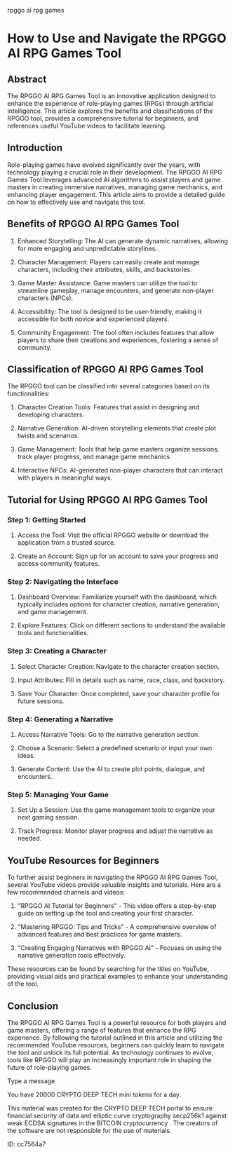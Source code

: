 rpggo ai rpg games
# How to Use and Navigate the RPGGO AI RPG Games Tool



## Abstract



The RPGGO AI RPG Games Tool is an innovative application designed to enhance the experience of role-playing games (RPGs) through artificial intelligence. This article explores the benefits and classifications of the RPGGO tool, provides a comprehensive tutorial for beginners, and references useful YouTube videos to facilitate learning.



## Introduction



Role-playing games have evolved significantly over the years, with technology playing a crucial role in their development. The RPGGO AI RPG Games Tool leverages advanced AI algorithms to assist players and game masters in creating immersive narratives, managing game mechanics, and enhancing player engagement. This article aims to provide a detailed guide on how to effectively use and navigate this tool.



## Benefits of RPGGO AI RPG Games Tool



1. Enhanced Storytelling: The AI can generate dynamic narratives, allowing for more engaging and unpredictable storylines.

2. Character Management: Players can easily create and manage characters, including their attributes, skills, and backstories.

3. Game Master Assistance: Game masters can utilize the tool to streamline gameplay, manage encounters, and generate non-player characters (NPCs).

4. Accessibility: The tool is designed to be user-friendly, making it accessible for both novice and experienced players.

5. Community Engagement: The tool often includes features that allow players to share their creations and experiences, fostering a sense of community.



## Classification of RPGGO AI RPG Games Tool



The RPGGO tool can be classified into several categories based on its functionalities:



1. Character Creation Tools: Features that assist in designing and developing characters.

2. Narrative Generation: AI-driven storytelling elements that create plot twists and scenarios.

3. Game Management: Tools that help game masters organize sessions, track player progress, and manage game mechanics.

4. Interactive NPCs: AI-generated non-player characters that can interact with players in meaningful ways.



## Tutorial for Using RPGGO AI RPG Games Tool



### Step 1: Getting Started



1. Access the Tool: Visit the official RPGGO website or download the application from a trusted source.

2. Create an Account: Sign up for an account to save your progress and access community features.



### Step 2: Navigating the Interface



1. Dashboard Overview: Familiarize yourself with the dashboard, which typically includes options for character creation, narrative generation, and game management.

2. Explore Features: Click on different sections to understand the available tools and functionalities.



### Step 3: Creating a Character



1. Select Character Creation: Navigate to the character creation section.

2. Input Attributes: Fill in details such as name, race, class, and backstory.

3. Save Your Character: Once completed, save your character profile for future sessions.



### Step 4: Generating a Narrative



1. Access Narrative Tools: Go to the narrative generation section.

2. Choose a Scenario: Select a predefined scenario or input your own ideas.

3. Generate Content: Use the AI to create plot points, dialogue, and encounters.



### Step 5: Managing Your Game



1. Set Up a Session: Use the game management tools to organize your next gaming session.

2. Track Progress: Monitor player progress and adjust the narrative as needed.



## YouTube Resources for Beginners



To further assist beginners in navigating the RPGGO AI RPG Games Tool, several YouTube videos provide valuable insights and tutorials. Here are a few recommended channels and videos:



1. "RPGGO AI Tutorial for Beginners" - This video offers a step-by-step guide on setting up the tool and creating your first character.

2. "Mastering RPGGO: Tips and Tricks" - A comprehensive overview of advanced features and best practices for game masters.

3. "Creating Engaging Narratives with RPGGO AI" - Focuses on using the narrative generation tools effectively.



These resources can be found by searching for the titles on YouTube, providing visual aids and practical examples to enhance your understanding of the tool.



## Conclusion



The RPGGO AI RPG Games Tool is a powerful resource for both players and game masters, offering a range of features that enhance the RPG experience. By following the tutorial outlined in this article and utilizing the recommended YouTube resources, beginners can quickly learn to navigate the tool and unlock its full potential. As technology continues to evolve, tools like RPGGO will play an increasingly important role in shaping the future of role-playing games.



Type a message

You have 20000 CRYPTO DEEP TECH mini tokens for a day.


This material was created for the  CRYPTO DEEP TECH portal  to ensure financial security of data and elliptic curve cryptography  secp256k1 against weak ECDSA  signatures   in the  BITCOIN cryptocurrency . The creators of the software are not responsible for the use of materials.

 ID: cc7564a7
